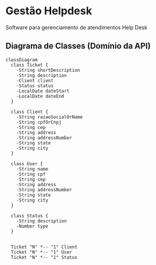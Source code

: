 # Gestão Helpdesk
 Software para gerenciamento de atendimentos Help Desk

## Diagrama de Classes (Domínio da API)

```mermaid
classDiagram
  class Ticket {
    -String shortDescription
    -String description
    -Client client
    -Status status
    -LocalDate dateStart
    -LocalDate dateEnd
  }

  class Client {
    -String razaoSocialOrName
    -String cpfOrCnpj
    -String cep
    -String address
    -String addressNumber
    -String state
    -String city 
  }

  class User {
    -String name
    -String cpf
    -String cep
    -String address
    -String addressNumber
    -String state
    -String city 
  }

  class Status {
    -String description
    -Number type
  }


  Ticket "N" *-- "1" Client
  Ticket "N" *-- "1" User
  Ticket "N" *-- "1" Status
```
